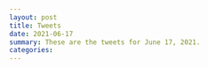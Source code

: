 ```yaml
---
layout: post
title: Tweets
date: 2021-06-17
summary: These are the tweets for June 17, 2021.
categories:
---
```


